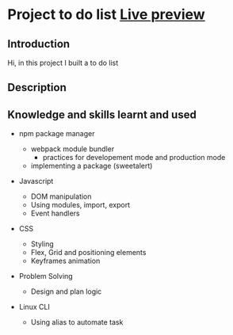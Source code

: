 # Project to do list [Live preview](https://lancedang64.github.io/project_todo-list/)

## Introduction
Hi, in this project I built a to do list

## Description


## Knowledge and skills learnt and used
- npm package manager
  - webpack module bundler
    - practices for developement mode and production mode
  - implementing a package (sweetalert)

- Javascript
  - DOM manipulation
  - Using modules, import, export
  - Event handlers

- CSS
  - Styling
  - Flex, Grid and positioning elements
  - Keyframes animation
  
- Problem Solving
  - Design and plan logic

- Linux CLI
  - Using alias to automate task